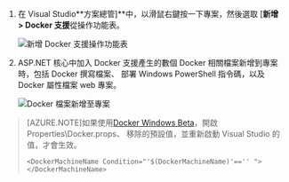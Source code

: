 1. 在 Visual Studio**方案總管]**中，以滑鼠右鍵按一下專案，然後選取 [**新增 > Docker 支援**從操作功能表。

    ![新增 Docker 支援操作功能表](media/vs-azure-tools-docker-add-docker-support/docker-support-context-menu.png)

1. ASP.NET 核心中加入 Docker 支援產生的數個 Docker 相關檔案新增到專案時，包括 Docker 撰寫檔案、 部署 Windows PowerShell 指令碼，以及 Docker 屬性檔案 web 專案。 

    ![Docker 檔案新增至專案](media/vs-azure-tools-docker-add-docker-support/docker-files-added.png)
    
> [AZURE.NOTE]如果使用[Docker Windows Beta](https://beta.docker.com)，開啟 Properties\Docker.props、 移除的預設值，並重新啟動 Visual Studio 的值，才會生效。
> 
> ```
> <DockerMachineName Condition="'$(DockerMachineName)'=='' "></DockerMachineName>
> ```
